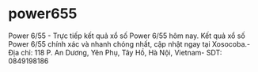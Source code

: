 # power655
Power 6/55 - Trực tiếp kết quả xổ số Power 6/55 hôm nay. Kết quả xổ số Power 6/55 chính xác và nhanh chóng nhất, cập nhật ngay tại Xosocoba.- Địa chỉ: 118 P. An Dương, Yên Phụ, Tây Hồ, Hà Nội, Vietnam- SDT: 0849198186
